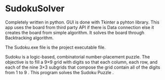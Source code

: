 # SudokuSolver

Completely written in python. 
GUI is done with Tkinter a pyhton library. 
This app uses the board from third party API if there is Data connection else it creates the board from simple algorithm. 
It solves the board through Backtracking algorithm.

The Sudoku.exe file is the project executable file.

Sudoku is a logic-based, combinatorial number-placement puzzle. The objective is to fill a 9×9 grid with digits so that each column, each row, and each of the nine 3×3 subgrids that compose the grid contain all of the digits from 1 to 9 . This program solves the Sudoku Puzzle .
